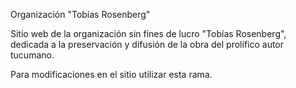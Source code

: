 Organización "Tobías Rosenberg"

Sitio web de la organización sin fines de lucro "Tobías Rosenberg", dedicada a la preservación y difusión de la obra del prolífico autor tucumano.

Para modificaciones en el sitio utilizar esta rama.
